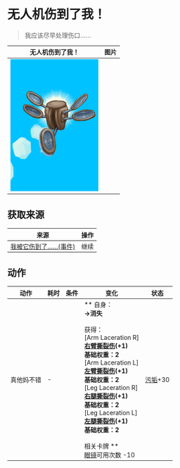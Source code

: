 # 无人机伤到了我！  
> 我应该尽早处理伤口……  
  
  无人机伤到了我！  |   图片   
 ----  |  ----:   
   |  <img decoding="async" src="Sprite/Drone.png" href="a.md" style="max-width:300px;max-height:300px;">   
  
## 获取来源  
来源  |  操作  
----  |  ----  
[我被它伤到了……(事件)](Event_DroneFightBadFailure.md)  |  继续  
## 动作  
动作  |  耗时  |  条件  |  变化  |  状态  
----  |  ----  |  ----  |  ----  |  ----  
真他妈不错<br>  |  -  |    |  ** 自身：**<br>→消失<br><br>** 获得： **<br>** [Arm Laceration R] **<br>  [右臂撕裂伤](W_ArmLacerationR.md)(+1)<br>基础权重：2<br>** [Arm Laceration L] **<br>  [左臂撕裂伤](W_ArmLacerationL.md)(+1)<br>基础权重：2<br>** [Leg Laceration R] **<br>  [右腿撕裂伤](W_LegLacerationR.md)(+1)<br>基础权重：2<br>** [Leg Laceration L] **<br>  [左腿撕裂伤](W_LegLacerationL.md)(+1)<br>基础权重：2<br><br>** 相关卡牌 **<br>[眼镜](Glasses.md)可用次数  -10  |  [污垢](Filth.md)+30  


<script>document.title="无人机伤到了我！ - 卡牌生存百科 Card Survival Wiki";</script>